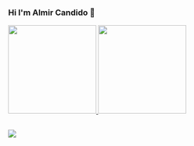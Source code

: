 ### Hi I'm Almir Candido 👋

<div>
  <a href="https://github.com/acandid">
  <img height="180em" src="https://github-readme-stats.vercel.app/api?username=acandid&show_icons=true&theme=dracula&include_all_commits=true&count_private=true"/>
  <img height="180em" src="https://github-readme-stats.vercel.app/api/top-langs/?username=acandid&layout=compact&langs_count=7&theme=dracula"/>
</div>

##
 
<div> 
  <a href="https://www.linkedin.com/in/almircandido/" target="_blank"><img src="https://img.shields.io/badge/-LinkedIn-%230077B5?style=for-the-badge&logo=linkedin&logoColor=white" target="_blank"></a> 
  
</div>
